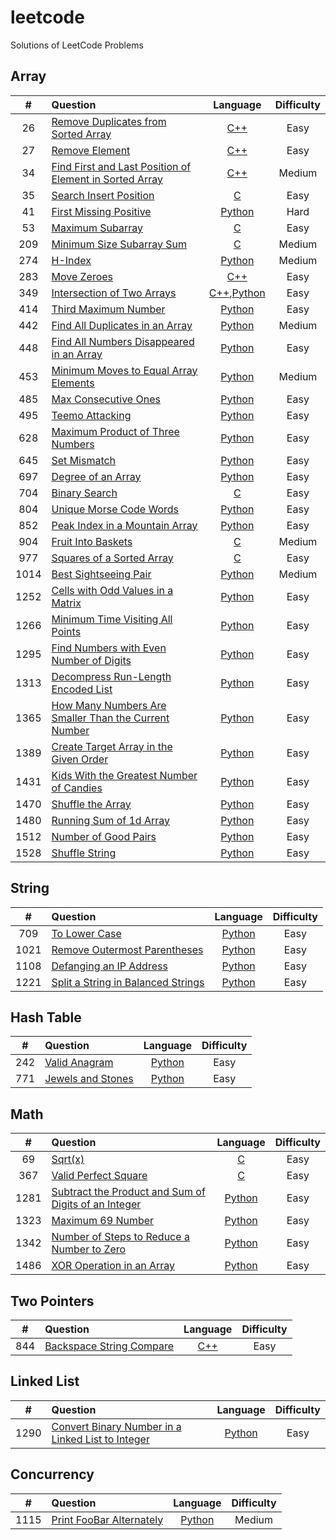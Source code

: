 # leetcode
Solutions of LeetCode Problems

## Array
| # | Question | Language | Difficulty |
|:--:|:--|:--:|:--:|
| 26 | [Remove Duplicates from Sorted Array](https://leetcode.com/problems/remove-duplicates-from-sorted-array/ "link") | [C++](https://github.com/hsu-meng/leetcode/blob/main/Array/26_RemoveDuplicatesfromSortedArray/RemovDup.cpp "link") | Easy |
| 27 | [Remove Element](https://leetcode.com/problems/remove-element/ "link") | [C++](https://github.com/hsu-meng/leetcode/blob/main/Array/27_RemoveElement/RemovEle.cpp "link") | Easy |
| 34 | [Find First and Last Position of Element in Sorted Array](https://leetcode.com/problems/find-first-and-last-position-of-element-in-sorted-array/ "link") | [C++](https://github.com/hsu-meng/leetcode/blob/main/Array/34_FindFirstandLastPositionofElementinSortedArray/FirstLast.cpp "link") | Medium |
| 35 | [Search Insert Position](https://leetcode.com/problems/search-insert-position/ "link") | [C](https://github.com/hsu-meng/leetcode/blob/main/Array/35_SearchInsertPosition/BSTinsert.c "link") | Easy |
| 41 | [First Missing Positive](https://leetcode.com/problems/first-missing-positive/ "link") | [Python](https://github.com/hsu-meng/leetcode/blob/main/Array/41_FirstMissingPositive/missing.py "link") | Hard |
| 53 | [Maximum Subarray](https://leetcode.com/problems/maximum-subarray/ "link") | [C](https://github.com/hsu-meng/leetcode/blob/main/Array/53_MaximumSubarray/maxSub.c "link") | Easy |
| 209 | [Minimum Size Subarray Sum](https://leetcode.com/problems/minimum-size-subarray-sum/ "link") | [C](https://github.com/hsu-meng/leetcode/blob/main/Array/209_MinimumSizeSubarraySum/minSubSum.c "link") | Medium |
| 274 | [H-Index](https://leetcode.com/problems/h-index/ "link") | [Python](https://github.com/hsu-meng/leetcode/blob/main/Array/274_H-Index/H-Index.py "link") | Medium |
| 283 | [Move Zeroes](https://leetcode.com/problems/move-zeroes/ "link") | [C++](https://github.com/hsu-meng/leetcode/blob/main/Array/283_MoveZeroes/MovZero.cpp "link") | Easy |
| 349 | [Intersection of Two Arrays](https://leetcode.com/problems/intersection-of-two-arrays/ "link") | [C++](https://github.com/hsu-meng/leetcode/blob/main/Array/283_MoveZeroes/MovZero.cpp "link"),[Python](https://github.com/hsu-meng/leetcode/blob/main/Array/283_MoveZeroes/MovZero.cpp "link") | Easy |
| 414 | [Third Maximum Number](https://leetcode.com/problems/third-maximum-number/ "link") | [Python](https://github.com/hsu-meng/leetcode/blob/main/Array/414_ThirdMaximumNumber/maxNum.py "link") | Easy |
| 442 | [Find All Duplicates in an Array](https://leetcode.com/problems/find-all-duplicates-in-an-array/ "link") | [Python](https://github.com/hsu-meng/leetcode/blob/main/Array/442_FindAllDuplicatesinanArray/duplicated.py "link") | Medium |
| 448 | [Find All Numbers Disappeared in an Array](https://leetcode.com/problems/find-all-numbers-disappeared-in-an-array/ "link") | [Python](https://github.com/hsu-meng/leetcode/blob/main/Array/448_FindAllNumbersDisappearedinanArray/disappeared.py "link") | Easy |
| 453 | [Minimum Moves to Equal Array Elements](https://leetcode.com/problems/minimum-moves-to-equal-array-elements/ "link") | [Python](https://github.com/hsu-meng/leetcode/blob/main/Array/453_MinimumMovestoEqualArrayElements/moves.py "link") | Medium |
| 485 | [Max Consecutive Ones](https://leetcode.com/problems/max-consecutive-ones/ "link") | [Python](https://github.com/hsu-meng/leetcode/blob/main/Array/485_MaxConsecutiveOnes/maxConsecutive.py "link") | Easy |
| 495 | [Teemo Attacking](https://leetcode.com/problems/teemo-attacking/ "link") | [Python](https://github.com/hsu-meng/leetcode/blob/main/Array/495_TeemoAttacking/attacking.py "link") | Easy |
| 628 | [Maximum Product of Three Numbers](https://leetcode.com/problems/maximum-product-of-three-numbers/ "link") | [Python](https://github.com/hsu-meng/leetcode/blob/main/Array/628_MaximumProductofThreeNumbers/maxProd.py "link") | Easy |
| 645 | [Set Mismatch](https://leetcode.com/problems/set-mismatch/ "link") | [Python](https://github.com/hsu-meng/leetcode/blob/main/Array/645_SetMismatch/misMatch.py "link") | Easy |
| 697 | [Degree of an Array](https://leetcode.com/problems/degree-of-an-array/ "link") | [Python](https://github.com/hsu-meng/leetcode/blob/main/Array/697_DegreeofanArray/degreeArr.py "link") | Easy |
| 704 | [Binary Search](https://leetcode.com/problems/binary-search/ "link") | [C](https://github.com/hsu-meng/leetcode/blob/main/Array/704_BinarySearch/binSearch.c "link") | Easy |
| 804 | [Unique Morse Code Words](https://leetcode.com/problems/unique-morse-code-words/ "link") | [Python](https://github.com/hsu-meng/leetcode/blob/main/Array/804_UniqueMorseCodeWords/morse.py "link") | Easy |
| 852 | [Peak Index in a Mountain Array](https://leetcode.com/problems/peak-index-in-a-mountain-array/ "link") | [Python](https://github.com/hsu-meng/leetcode/blob/main/Array/852_PeakIndexinaMountainArray/peakMountain.py "link") | Easy |
| 904 | [Fruit Into Baskets](https://leetcode.com/problems/fruit-into-baskets/ "link") | [C](https://github.com/hsu-meng/leetcode/blob/main/Array/904_FruitIntoBaskets/fruits.c "link") | Medium |
| 977 | [Squares of a Sorted Array](https://leetcode.com/problems/squares-of-a-sorted-array/ "link") | [C](https://github.com/hsu-meng/leetcode/blob/main/Array/977_SquaresofaSortedArray/squareSorted.c "link") | Easy |
| 1014 | [Best Sightseeing Pair](https://leetcode.com/problems/best-sightseeing-pair/ "link") | [Python](https://github.com/hsu-meng/leetcode/blob/main/Array/1014_BestSightseeingPair/bestPair.py "link") | Medium |
| 1252 | [Cells with Odd Values in a Matrix](https://leetcode.com/problems/cells-with-odd-values-in-a-matrix/ "link") | [Python](https://github.com/hsu-meng/leetcode/blob/main/Array/1252_CellswithOddValuesinaMatrix/oddCells.py "link") | Easy |
| 1266 | [Minimum Time Visiting All Points](https://leetcode.com/problems/minimum-time-visiting-all-points/ "link") | [Python](https://github.com/hsu-meng/leetcode/blob/main/Array/1266_MinimumTimeVisitingAllPoints/miniVisit.py "link") | Easy |
| 1295 | [Find Numbers with Even Number of Digits](https://leetcode.com/problems/find-numbers-with-even-number-of-digits/ "link") | [Python](https://github.com/hsu-meng/leetcode/blob/main/Array/1295_FindNumberswithEvenNumberofDigits/evenDigits.py "link") | Easy |
| 1313 | [Decompress Run-Length Encoded List](https://leetcode.com/problems/decompress-run-length-encoded-list/ "link") | [Python](https://github.com/hsu-meng/leetcode/blob/main/Array/1313_DecompressRun-LengthEncodedList/run-lengthList.py "link") | Easy |
| 1365 | [How Many Numbers Are Smaller Than the Current Number](https://leetcode.com/problems/how-many-numbers-are-smaller-than-the-current-number/ "link") | [Python](https://github.com/hsu-meng/leetcode/blob/main/Array/1365_HowManyNumbersAreSmallerThantheCurrentNumber/smaller.py "link") | Easy |
| 1389 | [Create Target Array in the Given Order](https://leetcode.com/problems/create-target-array-in-the-given-order/ "link") | [Python](https://github.com/hsu-meng/leetcode/blob/main/Array/1389_CreateTargetArrayintheGivenOrder/targetArray.py "link") | Easy |
| 1431 | [Kids With the Greatest Number of Candies](https://leetcode.com/problems/kids-with-the-greatest-number-of-candies/ "link") | [Python](https://github.com/hsu-meng/leetcode/blob/main/Array/1431_KidsWiththeGreatestNumberofCandies/candy.py "link") | Easy |
| 1470 | [Shuffle the Array](https://leetcode.com/problems/shuffle-the-array/ "link") | [Python](https://github.com/hsu-meng/leetcode/blob/main/Array/1470_ShuffletheArray/shuffleArray.py "link") | Easy |
| 1480 | [Running Sum of 1d Array](https://leetcode.com/problems/running-sum-of-1d-array/ "link") | [Python](https://github.com/hsu-meng/leetcode/blob/main/Array/1480_RunningSumof1dArray/sumArray.py "link") | Easy |
| 1512 | [Number of Good Pairs](https://leetcode.com/problems/number-of-good-pairs/ "link") | [Python](https://github.com/hsu-meng/leetcode/blob/main/Array/1512_NumberofGoodPairs/goodPairs.py "link") | Easy |
| 1528 | [Shuffle String](https://leetcode.com/problems/shuffle-string/ "link") | [Python](https://github.com/hsu-meng/leetcode/blob/main/Array/1528_ShuffleString/shuffleString.py "link") | Easy |

## String
| # | Question | Language | Difficulty |
|:--:|:--|:--:|:--:|
| 709 | [To Lower Case](https://leetcode.com/problems/to-lower-case/ "link") | [Python](https://github.com/hsu-meng/leetcode/blob/main/String/709_ToLowerCase/lowerCase.py "link") | Easy |
| 1021 | [Remove Outermost Parentheses](https://leetcode.com/problems/remove-outermost-parentheses/ "link") | [Python](https://github.com/hsu-meng/leetcode/blob/main/String/1021_RemoveOutermostParentheses/remvOuterParen.py "link") | Easy |
| 1108 | [Defanging an IP Address](https://leetcode.com/problems/defanging-an-ip-address/ "link") | [Python](https://github.com/hsu-meng/leetcode/blob/main/String/1108_DefanginganIPAddress/ip_.py "link") | Easy |
| 1221 | [Split a String in Balanced Strings](https://leetcode.com/problems/split-a-string-in-balanced-strings/ "link") | [Python](https://github.com/hsu-meng/leetcode/blob/main/String/1221_SplitaStringinBalancedStrings/balancedStr.py "link") | Easy |

## Hash Table
| # | Question | Language | Difficulty |
|:--:|:--|:--:|:--:|
| 242 | [Valid Anagram](https://leetcode.com/problems/valid-anagram/ "link") | [Python](https://github.com/hsu-meng/leetcode/blob/main/Hash%20Table/242_ValidAnagram/anagram.py "link") | Easy |
| 771 | [Jewels and Stones](https://leetcode.com/problems/jewels-and-stones/ "link") | [Python](https://github.com/hsu-meng/leetcode/blob/main/Hash%20Table/771_JewelsandStones/jewInston.py "link") | Easy |

## Math
| # | Question | Language | Difficulty |
|:--:|:--|:--:|:--:|
| 69 | [Sqrt(x)](https://leetcode.com/problems/sqrtx/ "link") | [C](https://github.com/hsu-meng/leetcode/blob/main/Math/69_Sqrt(x)/sqrt_.c "link") | Easy |
| 367 | [Valid Perfect Square](https://leetcode.com/problems/valid-perfect-square/ "link") | [C](https://github.com/hsu-meng/leetcode/blob/main/Math/367_ValidPerfectSquare/perfSq.c "link") | Easy |
| 1281 | [Subtract the Product and Sum of Digits of an Integer](https://leetcode.com/problems/subtract-the-product-and-sum-of-digits-of-an-integer/ "link") | [Python](https://github.com/hsu-meng/leetcode/blob/main/Math/1281_SubtracttheProductandSumofDigitsofanInteger/multi-add_.py "link") | Easy |
| 1323 | [Maximum 69 Number](https://leetcode.com/problems/maximum-69-number/ "link") | [Python](https://github.com/hsu-meng/leetcode/blob/main/Math/1323_Maximum69Number/max69.py "link") | Easy |
| 1342 | [Number of Steps to Reduce a Number to Zero](https://leetcode.com/problems/number-of-steps-to-reduce-a-number-to-zero/ "link") | [Python](https://github.com/hsu-meng/leetcode/blob/main/Math/1342_NumberofStepstoReduceaNumbertoZero/reduce2zero.py "link") | Easy |
| 1486 | [XOR Operation in an Array](https://leetcode.com/problems/xor-operation-in-an-array/ "link") | [Python](https://github.com/hsu-meng/leetcode/blob/main/Math/1486_XOROperationinanArray/xor.py "link") | Easy |

## Two Pointers
| # | Question | Language | Difficulty |
|:--:|:--|:--:|:--:|
| 844 | [Backspace String Compare](https://leetcode.com/problems/backspace-string-compare/ "link") | [C++](https://github.com/hsu-meng/leetcode/blob/main/Two%20Pointers/844_BackspaceStringCompare/backspace.cpp "link") | Easy |

## Linked List
| # | Question | Language | Difficulty |
|:--:|:--|:--:|:--:|
| 1290 | [Convert Binary Number in a Linked List to Integer](https://leetcode.com/problems/convert-binary-number-in-a-linked-list-to-integer/ "link") | [Python](https://github.com/hsu-meng/leetcode/blob/main/Linked%20List/1290_ConvertBinaryNumberinaLinkedListtoInteger/binary2int.py "link") | Easy |

## Concurrency
| # | Question | Language | Difficulty |
|:--:|:--|:--:|:--:|
| 1115 | [Print FooBar Alternately](https://leetcode.com/problems/print-foobar-alternately/ "link") | [Python](https://github.com/hsu-meng/leetcode/blob/main/Concurrency/1115_PrintFooBarAlternately/footbar.py "link") | Medium |
